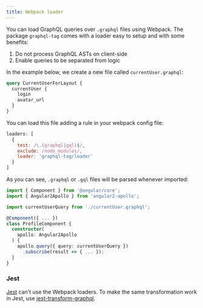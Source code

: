 ```yaml
---
title: Webpack loader
---
```


You can load GraphQL queries over `.graphql` files using Webpack. The package `graphql-tag` comes with a loader easy to setup and with some benefits:

1. Do not process GraphQL ASTs on client-side
2. Enable queries to be separated from logic

In the example below, we create a new file called `currentUser.graphql`:

```graphql
query CurrentUserForLayout {
  currentUser {
    login
    avatar_url
  }
}
```

You can load this file adding a rule in your webpack config file:

```js
loaders: [
  {
    test: /\.(graphql|gql)$/,
    exclude: /node_modules/,
    loader: 'graphql-tag/loader'
  }
]
```

As you can see, `.graphql` or `.gql` files will be parsed whenever imported:

```ts
import { Component } from '@angular/core';
import { Angular2Apollo } from 'angular2-apollo';

import currentUserQuery from './currentUser.graphql';

@Component({ ... })
class ProfileComponent {
  constructor(
    apollo: Angular2Apollo
  ) {
    apollo.query({ query: currentUserQuery })
      .subscribe(result => { ... });
  }
}
```

### Jest

[Jest](https://facebook.github.io/jest/) can't use the Webpack loaders. To make the same transformation work in Jest, use [jest-transform-graphql](https://github.com/remind101/jest-transform-graphql).
